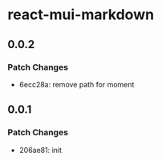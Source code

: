 # react-mui-markdown

## 0.0.2

### Patch Changes

- 6ecc28a: remove path for moment

## 0.0.1

### Patch Changes

- 206ae81: init
